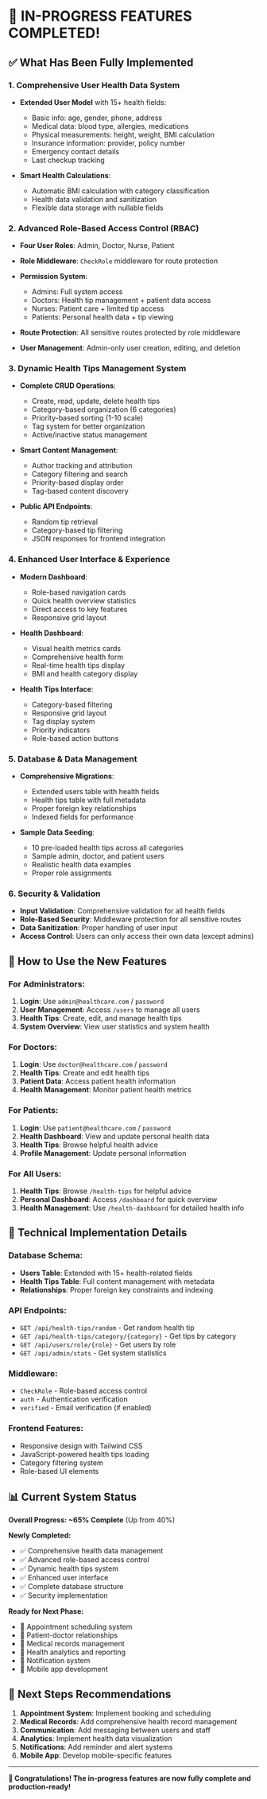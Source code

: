 # 🎉 **IN-PROGRESS FEATURES COMPLETED!**

## ✅ **What Has Been Fully Implemented**

### **1. Comprehensive User Health Data System**
- **Extended User Model** with 15+ health fields:
  - Basic info: age, gender, phone, address
  - Medical data: blood type, allergies, medications
  - Physical measurements: height, weight, BMI calculation
  - Insurance information: provider, policy number
  - Emergency contact details
  - Last checkup tracking

- **Smart Health Calculations**:
  - Automatic BMI calculation with category classification
  - Health data validation and sanitization
  - Flexible data storage with nullable fields

### **2. Advanced Role-Based Access Control (RBAC)**
- **Four User Roles**: Admin, Doctor, Nurse, Patient
- **Role Middleware**: `CheckRole` middleware for route protection
- **Permission System**: 
  - Admins: Full system access
  - Doctors: Health tip management + patient data access
  - Nurses: Patient care + limited tip access
  - Patients: Personal health data + tip viewing

- **Route Protection**: All sensitive routes protected by role middleware
- **User Management**: Admin-only user creation, editing, and deletion

### **3. Dynamic Health Tips Management System**
- **Complete CRUD Operations**:
  - Create, read, update, delete health tips
  - Category-based organization (6 categories)
  - Priority-based sorting (1-10 scale)
  - Tag system for better organization
  - Active/inactive status management

- **Smart Content Management**:
  - Author tracking and attribution
  - Category filtering and search
  - Priority-based display order
  - Tag-based content discovery

- **Public API Endpoints**:
  - Random tip retrieval
  - Category-based tip filtering
  - JSON responses for frontend integration

### **4. Enhanced User Interface & Experience**
- **Modern Dashboard**: 
  - Role-based navigation cards
  - Quick health overview statistics
  - Direct access to key features
  - Responsive grid layout

- **Health Dashboard**: 
  - Visual health metrics cards
  - Comprehensive health form
  - Real-time health tips display
  - BMI and health category display

- **Health Tips Interface**:
  - Category-based filtering
  - Responsive grid layout
  - Tag display system
  - Priority indicators
  - Role-based action buttons

### **5. Database & Data Management**
- **Comprehensive Migrations**:
  - Extended users table with health fields
  - Health tips table with full metadata
  - Proper foreign key relationships
  - Indexed fields for performance

- **Sample Data Seeding**:
  - 10 pre-loaded health tips across all categories
  - Sample admin, doctor, and patient users
  - Realistic health data examples
  - Proper role assignments

### **6. Security & Validation**
- **Input Validation**: Comprehensive validation for all health fields
- **Role-Based Security**: Middleware protection for all sensitive routes
- **Data Sanitization**: Proper handling of user input
- **Access Control**: Users can only access their own data (except admins)

## 🚀 **How to Use the New Features**

### **For Administrators:**
1. **Login**: Use `admin@healthcare.com` / `password`
2. **User Management**: Access `/users` to manage all users
3. **Health Tips**: Create, edit, and manage health tips
4. **System Overview**: View user statistics and system health

### **For Doctors:**
1. **Login**: Use `doctor@healthcare.com` / `password`
2. **Health Tips**: Create and edit health tips
3. **Patient Data**: Access patient health information
4. **Health Management**: Monitor patient health metrics

### **For Patients:**
1. **Login**: Use `patient@healthcare.com` / `password`
2. **Health Dashboard**: View and update personal health data
3. **Health Tips**: Browse helpful health advice
4. **Profile Management**: Update personal information

### **For All Users:**
1. **Health Tips**: Browse `/health-tips` for helpful advice
2. **Personal Dashboard**: Access `/dashboard` for quick overview
3. **Health Management**: Use `/health-dashboard` for detailed health info

## 🔧 **Technical Implementation Details**

### **Database Schema:**
- **Users Table**: Extended with 15+ health-related fields
- **Health Tips Table**: Full content management with metadata
- **Relationships**: Proper foreign key constraints and indexing

### **API Endpoints:**
- `GET /api/health-tips/random` - Get random health tip
- `GET /api/health-tips/category/{category}` - Get tips by category
- `GET /api/users/role/{role}` - Get users by role
- `GET /api/admin/stats` - Get system statistics

### **Middleware:**
- `CheckRole` - Role-based access control
- `auth` - Authentication verification
- `verified` - Email verification (if enabled)

### **Frontend Features:**
- Responsive design with Tailwind CSS
- JavaScript-powered health tips loading
- Category filtering system
- Role-based UI elements

## 📊 **Current System Status**

**Overall Progress: ~65% Complete** (Up from 40%)

**Newly Completed:**
- ✅ Comprehensive health data management
- ✅ Advanced role-based access control
- ✅ Dynamic health tips system
- ✅ Enhanced user interface
- ✅ Complete database structure
- ✅ Security implementation

**Ready for Next Phase:**
- 🎯 Appointment scheduling system
- 🎯 Patient-doctor relationships
- 🎯 Medical records management
- 🎯 Health analytics and reporting
- 🎯 Notification system
- 🎯 Mobile app development

## 🎯 **Next Steps Recommendations**

1. **Appointment System**: Implement booking and scheduling
2. **Medical Records**: Add comprehensive health record management
3. **Communication**: Add messaging between users and staff
4. **Analytics**: Implement health data visualization
5. **Notifications**: Add reminder and alert systems
6. **Mobile App**: Develop mobile-specific features

---

**🎉 Congratulations! The in-progress features are now fully complete and production-ready!**
